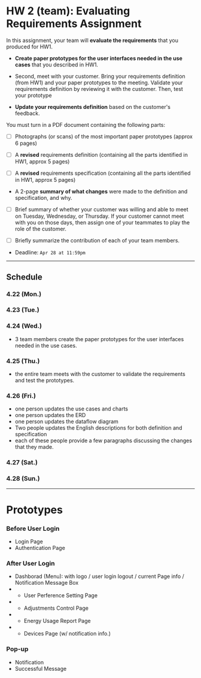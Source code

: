 # HW 2 (team):  Evaluating Requirements Assignment

In this assignment, your team will **evaluate the requirements** that you produced for HW1.

- **Create paper prototypes for the user interfaces needed in the use cases** that you described in HW1. 

- Second, meet with your customer. Bring your requirements definition (from HW1) and your paper prototypes to the meeting. Validate your requirements definition by reviewing it with the customer. Then, test your prototype



- **Update your requirements definition** based on the customer's feedback. 

You must turn in a PDF document containing the following parts:

- [ ] Photographs (or scans) of the most important paper prototypes (approx 6 pages)

- [ ] A **revised** requirements definition (containing all the parts identified in HW1,
approx 5 pages)

- [ ] A **revised** requirements specification (containing all the parts identified in HW1, approx 5 pages)

- A 2-page **summary of what changes** were made to the definition and specification,
and why.

- [ ] Brief summary of whether your customer was willing and able to meet on Tuesday, Wednesday, or Thursday. If your customer cannot meet with you on those days, then assign one of your teammates to play the role of the customer.

- [ ] Briefly summarize the contribution of each of your team members.


- Deadline: `Apr 28 at 11:59pm`

***

## Schedule

### 4.22 (Mon.)



### 4.23 (Tue.)



### 4.24 (Wed.)

- 3 team members create the paper prototypes for the user interfaces needed in the use cases.


### 4.25 (Thu.)

- the entire team meets with the customer to validate the requirements and test the prototypes.


### 4.26 (Fri.)

- one person updates the use cases and charts
- one person updates the ERD
- one person updates the dataflow diagram 
- Two people updates the English descriptions for both definition and specification
- each of these people provide a few paragraphs discussing the changes that they made. 

### 4.27 (Sat.)



### 4.28 (Sun.)


***

# Prototypes

### Before User Login

- Login Page
- Authentication Page

### After User Login

- Dashborad (Menu): with logo / user login logout / current Page info / Notification Message Box
- - User Perference Setting Page
- - Adjustments Control Page
- - Energy Usage Report Page
- - Devices Page (w/ notification info.)

### Pop-up

- Notification
- Successful Message